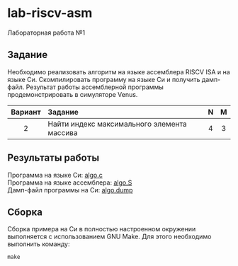 # lab-riscv-asm

Лабораторная работа №1

## Задание

Необходимо реализовать алгоритм на языке ассемблера RISCV ISA и на языке Си. Скомпилировать программу на языке Си и получить дамп-файл. Результат работы ассемблерной программы продемонстрировать в симуляторе Venus.

Вариант | Задание |   N   |   M   | 
:-----: |:-------------- | :---: | :---: | 
2 | Найти индекс максимального элемента массива | 4 | 3 |

## Результаты работы

Программа на языке Си: [algo.c](algo.c)  
Программа на языке ассемблера: [algo.S](algo.S)  
Дамп-файл программы на Си: [algo.dump](algo.dump)  

## Сборка
Сборка примера на Си в полностью настроенном окружении выполняется с использованием GNU Make. Для этого необходимо выполнить команду:
```
make
```
